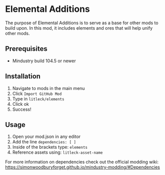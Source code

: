 # Elemental Additions

The purpose of Elemental Additions is to serve as a base for other mods to build upon. In this mod, it includes elements and ores that will help unify other mods. 

## Prerequisites
* Mindustry build 104.5 or newer

## Installation

1. Navigate to mods in the main menu
2. Click `Import GitHub Mod`
3. Type in `litleck/elements`
4. Click ok
5. Success!

## Usage
1. Open your mod.json in any editor
2. Add the line `dependencies: [ ]`
3. Inside of the brackets type: `elements`
4. Reference assets using: `litleck-asset-name`

For more information on dependencies check out the official modding wiki: <https://simonwoodburyforget.github.io/mindustry-modding/#Dependencies>
